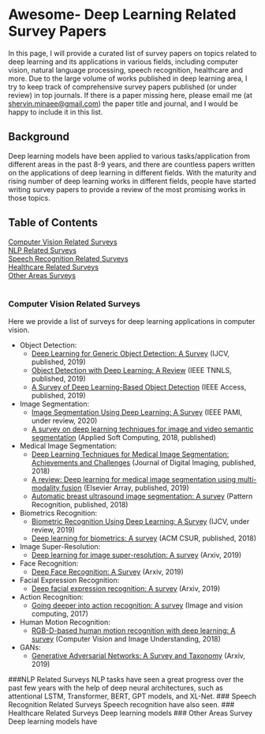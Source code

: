 # Awesome- Deep Learning Related Survey Papers

In this page, I will provide a curated list of survey papers on topics related to deep learning and its applications in various fields, including computer vision, natural language processing, speech recognition, healthcare and more. 
Due to the large volume of works published in deep learning area, I try to keep track of comprehensive survey papers published (or under review) in top journals. 
If there is a paper missing here, please email me (at shervin.minaee@gmail.com) the paper title and journal, and I would be happy to include it in this list.

## Background

Deep learning models have been applied to various tasks/application from different areas in the past 8-9 years, and there are countless papers written on the applications of deep learning in different fields. 
With the maturity and rising number of deep learning works in different fields, people have started writing survey papers to provide a review of the most promising works in those topics.


## Table of Contents  
[Computer Vision Related Surveys](#CV)  
[NLP Related Surveys](#NLP)  
[Speech Recognition Related Surveys](#SR)  
[Healthcare Related Surveys](#HC) <br/>
[Other Areas Surveys](#Ot)
<br/> <br/>
<a name="CV"/>
### Computer Vision Related Surveys
Here we provide a list of surveys for deep learning applications in computer vision. <br/>
* Object Detection:
  * [Deep Learning for Generic Object Detection: A Survey](https://arxiv.org/pdf/1809.02165.pdf) (IJCV, published, 2019) 
  * [Object Detection with Deep Learning: A Review](https://arxiv.org/pdf/1807.05511.pdf) (IEEE TNNLS, published, 2019) 
  * [A Survey of Deep Learning-Based Object Detection](https://ieeexplore.ieee.org/stamp/stamp.jsp?arnumber=8825470) (IEEE Access, published, 2019) 
* Image Segmentation: 
  * [Image Segmentation Using Deep Learning: A Survey](https://arxiv.org/pdf/2001.05566.pdf) (IEEE PAMI, under review, 2020)
  * [A survey on deep learning techniques for image and video semantic segmentation](https://e-tarjome.com/storage/panel/fileuploads/2019-06-15/1560581890_E11312-e-tarjome.pdf) (Applied Soft Computing, 2018, published)
* Medical Image Segmentation:
  * [Deep Learning Techniques for Medical Image Segmentation: Achievements and Challenges](https://link.springer.com/article/10.1007/s10278-019-00227-x) (Journal of Digital Imaging, published, 2018) 
  * [A review: Deep learning for medical image segmentation using multi-modality fusion](https://www.sciencedirect.com/science/article/pii/S2590005619300049) (Elsevier Array, published, 2019)
  * [Automatic breast ultrasound image segmentation: A survey](https://arxiv.org/ftp/arxiv/papers/1704/1704.01472.pdf) (Pattern Recognition, published, 2018)
* Biometrics Recognition:
  * [Biometric Recognition Using Deep Learning: A Survey](https://arxiv.org/pdf/1912.00271.pdf) (IJCV, under review, 2019)
  * [Deep learning for biometrics: A survey](https://dl.acm.org/doi/abs/10.1145/3190618) (ACM CSUR, published, 2018)
* Image Super-Resolution:
  * [Deep learning for image super-resolution: A survey](https://arxiv.org/pdf/1902.06068.pdf) (Arxiv, 2019)
* Face Recognition:
  * [Deep Face Recognition: A Survey](https://arxiv.org/pdf/1804.06655.pdf) (Arxiv, 2019)
* Facial Expression Recognition:
  * [Deep facial expression recognition: A survey](https://arxiv.org/pdf/1804.08348.pdf) (Arxiv, 2019)
* Action Recognition:
  * [Going deeper into action recognition: A survey](https://arxiv.org/pdf/1605.04988.pdf) (Image and vision computing, 2017)
* Human Motion Recognition:
  * [RGB-D-based human motion recognition with deep learning: A survey](https://arxiv.org/pdf/1711.08362.pdf) (Computer Vision and Image Understanding, 2018)
* GANs:
  * [Generative Adversarial Networks: A Survey and Taxonomy](https://arxiv.org/pdf/1906.01529.pdf) (Arxiv, 2019)
<a name="NLP"/>
###NLP Related Surveys
NLP tasks have seen a great progress over the past few years with the help of deep neural architectures, such as attentional LSTM, Transformer, BERT, GPT models, and XL-Net.
<a name="SR"/>
### Speech Recognition Related Surveys
Speech recognition have also seen.
<a name="HC"/>
### Healthcare Related Surveys
Deep learning models 
<a name="Ot"/>
### Other Areas Survey
Deep learning models have 
